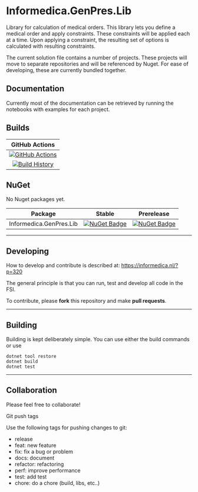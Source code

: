 ﻿# Informedica.GenPres.Lib
Library for calculation of medical orders. This library lets you 
define a medical order and apply constraints. These constraints will
be applied each at a time. Upon applying a constraint, the resulting 
set of options is calculated with resulting constraints.

The current solution file contains a number of projects. These projects 
will move to separate repositories and will be referenced by Nuget. For
ease of developing, these are currently bundled together.

## Documentation 

Currently most of the documentation can be retrieved by running the notebooks with examples
for each project.


## Builds

GitHub Actions |
:---: |
[![GitHub Actions](https://github.com/Informedica/Informedica.GenPres.Lib/workflows/Build%20master/badge.svg)](https://github.com/informedica/Informedica.GenPres.Lib/actions?query=branch%3Amaster) |
[![Build History](https://buildstats.info/github/chart/Informedica/Informedica.GenPres.Lib)](https://github.com/informedica/Informedica.GenPres.Lib/actions?query=branch%3Amaster) |

## NuGet 

No Nuget packages yet.

Package | Stable | Prerelease
--- | --- | ---
Informedica.GenPres.Lib | [![NuGet Badge](https://buildstats.info/nuget/Informedica.GenPres.Lib)](https://www.nuget.org/packages/Informedica.GenPres.Lib/) | [![NuGet Badge](https://buildstats.info/nuget/Informedica.GenPres.Lib?includePreReleases=true)](https://www.nuget.org/packages/Informedica.GenPres.Lib/)

---

## Developing

How to develop and contribute is described at: https://informedica.nl/?p=320

The general principle is that you can run, test and develop all code in 
the FSI. 

To contribute, please **fork** this repository and make **pull requests**.

---


## Building

Building is kept deliberately simple. You can use either the build 
commands or use

```
dotnet tool restore
dotnet build
dotnet test
```

---



## Collaboration 

Please feel free to collaborate! 

Git push tags

Use the following tags for pushing changes to git:

- release
- feat: new feature
- fix: fix a bug or problem
- docs: document
- refactor: refactoring
- perf: improve performance
- test: add test
- chore: do a chore (build, libs, etc..)
